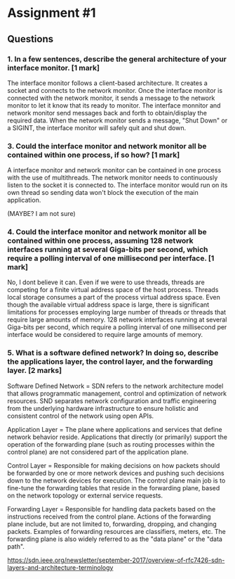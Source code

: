 # Assignment #1

## Questions

### 1.	In a few sentences, describe the general architecture of your interface monitor. [1 mark]

The interface monitor follows a client-based architecture. It creates a socket and connects to the network monitor. Once the interface monitor is connected with the network monitor, it sends a message to the network monitor to let it know that its ready to monitor. The interface monnitor and network monitor send messages back and forth to obtain/display the required data.  When the network monitor sends a message, "Shut Down" or a SIGINT, the interface monitor will safely quit and shut down. 

### 3.	Could the interface monitor and network monitor all be contained within one process, if so how? [1 mark]
A interface monitor and network monitor can be contained in one process with the use of multithreads. The network monitor needs to continuously listen to the socket it is connected to. The interface monitor would run on its own thread so sending data won't block the execution of the main application.   

(MAYBE? I am not sure) 



### 4.	Could the interface monitor and network monitor all be contained within one process, assuming 128 network interfaces running at several Giga-bits per second, which require a polling interval of one millisecond per interface. [1 mark]
No, I dont believe it can. Even if we were to use threads, threads are competing for a finite virtual address space of the host process. Threads local storage consumes a part of the process virtual address space. Even though the available virtual address space is large, there is significant limitations for processes employing large number of threads or threads that require large amounts of memory. 128 network interfaces running at several Giga-bits per second, which require a polling interval of one millisecond per interface would be considered to require large amounts of memory. 


### 5.	What is a software defined network? In doing so, describe the applications layer, the control layer, and the forwarding layer. [2 marks]

Software Defined Network = SDN refers to the network architecture model that allows programmatic management, control and optimization of network resources. SND separates network configuration and traffic engineering from the underlying hardware infrastructure to ensure holistic and consistent control of the network using open APIs. 

Application Layer = The plane where applications and services that define network behavior reside. Applications that directly (or primarily) support the operation of the forwarding plane (such as routing processes within the control plane) are not considered part of the application plane.

Control Layer = Responsible for making decisions on how packets should be forwarded by one or more network devices and pushing such decisions down to the network devices for execution. The control plane main job is to fine-tune the forwarding tables that reside in the forwarding plane, based on the network topology or external service requests.

Forwarding Layer = Responsible for handling data packets based on the instructions received from the control plane. Actions of the forwarding plane include, but are not limited to, forwarding, dropping, and changing packets. Examples of forwarding resources are classifiers, meters, etc. The forwarding plane is also widely referred to as the "data plane" or the "data path".

https://sdn.ieee.org/newsletter/september-2017/overview-of-rfc7426-sdn-layers-and-architecture-terminology
